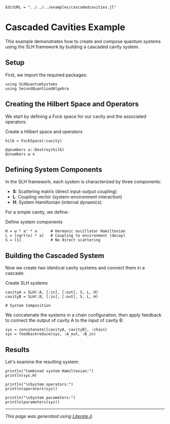 ```@meta
EditURL = "../../../examples/cascadedcavities.jl"
```

# Cascaded Cavities Example

This example demonstrates how to create and compose quantum systems using
the SLH framework by building a cascaded cavity system.

## Setup

First, we import the required packages:

````@example cascadedcavities
using SLHQuantumSystems
using SecondQuantizedAlgebra
````

## Creating the Hilbert Space and Operators

We start by defining a Fock space for our cavity and the associated operators:

Create a Hilbert space and operators

````@example cascadedcavities
hilb = FockSpace(:cavity)

@qnumbers a::Destroy(hilb)
@cnumbers ω κ
````

## Defining System Components

In the SLH framework, each system is characterized by three components:
- **S**: Scattering matrix (direct input-output coupling)
- **L**: Coupling vector (system-environment interaction)
- **H**: System Hamiltonian (internal dynamics)

For a simple cavity, we define:

Define system components

````@example cascadedcavities
H = ω * a' * a      # Harmonic oscillator Hamiltonian
L = [sqrt(κ) * a]   # Coupling to environment (decay)
S = [1]             # No direct scattering
````

## Building the Cascaded System

Now we create two identical cavity systems and connect them in a cascade:

Create SLH systems

````@example cascadedcavities
cavityA = SLH(:A, [:in], [:out], S, L, H)
cavityB = SLH(:B, [:in], [:out], S, L, H)

# System Composition
````

We concatenate the systems in a chain configuration, then apply feedback
to connect the output of cavity A to the input of cavity B:

````@example cascadedcavities
sys = concatenate([cavityA, cavityB], :chain)
sys = feedbackreduce(sys, :A_out, :B_in)
````

## Results

Let's examine the resulting system:

````@example cascadedcavities
println("Combined system Hamiltonian:")
println(sys.H)

println("\nSystem operators:")
println(operators(sys))

println("\nSystem parameters:")
println(parameters(sys))
````

---

*This page was generated using [Literate.jl](https://github.com/fredrikekre/Literate.jl).*

